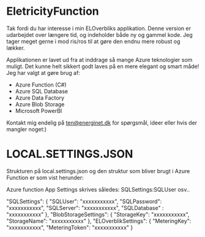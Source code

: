# EletricityFunction


Tak fordi du har interesse i min ELOverbliks applikation. Denne version er udarbejdet over længere tid, og indeholder både ny og gammel kode.
Jeg tager meget gerne i mod ris/ros til at gøre den endnu mere robust og lækker.

Applikationen er lavet ud fra at inddrage så mange Azure teknologier som muligt. Det kunne helt sikkert godt laves på en mere elegant og smart måde!
Jeg har valgt at gøre brug af:

- Azure Function (C#)
- Azure SQL Database
- Azure Data Factory
- Azure Blob Storage
- Microsoft PowerBI

Kontakt mig endelig på ten@energinet.dk for spørgsmål, ideer eller hvis der mangler noget:) 

# LOCAL.SETTINGS.JSON
Strukturen på local.settings.json og den struktur som bliver brugt i Azure Function er som vist herunder:

Azure function App Settings skrives således: SQLSettings:SQLUser osv..


 "SQLSettings": 
 { "SQLUser":  "xxxxxxxxxxx",
 "SQLPassword": "xxxxxxxxxxx",
    "SQLServer": "xxxxxxxxxxx",
    "SQLDatabase" : "xxxxxxxxxxx"
  },
  "BlobStorageSettings": {
    "StorageKey": "xxxxxxxxxxx",
    "StorageName": "xxxxxxxxxxx"
  },
  "ELOverblikSettings": {
    "MeteringKey": "xxxxxxxxxxx",
    "MeteringToken": "xxxxxxxxxxx"
  }
